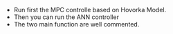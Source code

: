 
- Run first the MPC controlle based on Hovorka Model.
- Then you can run the ANN controller
- The two main function are well commented.
